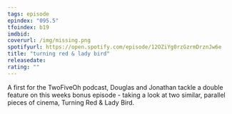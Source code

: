 ```yaml
---
tags: episode
epindex: "095.5"
tfoindex: b19
imdbid: 
coverurl: /img/missing.png
spotifyurl: https://open.spotify.com/episode/12OZiYg0rzGzrmDrznJw6e
title: "turning red & lady bird"
releasedate: 
rating: ""
---
```


A first for the TwoFiveOh podcast, Douglas and Jonathan tackle a double feature on this weeks bonus episode - taking a look at two similar, parallel pieces of cinema, Turning Red & Lady Bird.